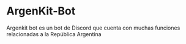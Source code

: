 # ArgenKit-Bot
Argenkit bot es un bot de Discord que cuenta con muchas funciones relacionadas a la República Argentina
